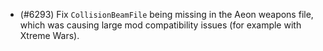 - (#6293) Fix `CollisionBeamFile` being missing in the Aeon weapons file, which was causing large mod compatibility issues (for example with Xtreme Wars).
